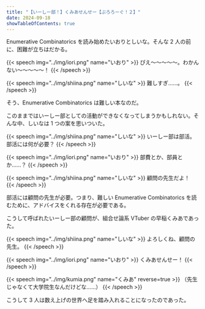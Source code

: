 ```yaml
---
title: "【いーしー部！】くみあせんせー【ぷろろーぐ！２】"
date: 2024-09-18
showTableOfContents: true
---
```


Enumerative Combinatorics を読み始めたいおりとしいな。そんな 2 人の前に、困難が立ちはだかる。

{{< speech img="../img/iori.png" name="いおり" >}}
ぴえ～～～～～。わかんない～～～～～！
{{< /speech >}}

{{< speech img="../img/shiina.png" name="しいな" >}}
難しすぎ……。
{{< /speech >}}

そう、Enumerative Combinatorics は難しい本なのだ。

このままではいーしー部としての活動ができなくなってしまうかもしれない。そんな中、しいなは 1 つの案を思いついた。

{{< speech img="../img/shiina.png" name="しいな" >}}
いーしー部は部活。部活には何が必要？
{{< /speech >}}

{{< speech img="../img/iori.png" name="いおり" >}}
部費とか、部員とか……？
{{< /speech >}}

{{< speech img="../img/shiina.png" name="しいな" >}}
顧問の先生だよ！
{{< /speech >}}

部活には顧問の先生が必要。つまり、難しい Enumerative Combinatorics を読むために、アドバイスをくれる存在が必要である。

こうして呼ばれたいーしー部の顧問が、組合せ論系 VTuber の早稲くみあであった。

{{< speech img="../img/shiina.png" name="しいな" >}}
よろしくね、顧問の先生。
{{< /speech >}}

{{< speech img="../img/iori.png" name="いおり" >}}
くみあせんせー！
{{< /speech >}}

{{< speech img="../img/kumia.png" name="くみあ" reverse=true >}}
（先生じゃなくて大学院生なんだけどな……）
{{< /speech >}}

こうして 3 人は数え上げの世界へ足を踏み入れることになったのであった。
